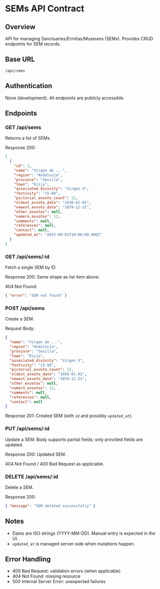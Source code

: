 # SEMs API Contract

## Overview
API for managing Sanctuaries/Ermitas/Museums (SEMs). Provides CRUD endpoints for SEM records.

## Base URL
`/api/sems`

## Authentication
None (development). All endpoints are publicly accessible.

## Endpoints

### GET /api/sems
Returns a list of SEMs.

Response 200:
```json
[
  {
    "id": 1,
    "name": "Virgen de ...",
    "region": "Andalucía",
    "province": "Sevilla",
    "town": "Écija",
    "associated_divinity": "Virgen X",
    "festivity": "15-08",
    "pictorial_exvoto_count": 12,
    "oldest_exvoto_date": "1650-01-01",
    "newest_exvoto_date": "1879-12-31",
    "other_exvotos": null,
    "numero_exvotos": 12,
    "comments": null,
    "references": null,
    "contact": null,
    "updated_at": "2025-09-01T10:00:00.000Z"
  }
]
```

### GET /api/sems/:id
Fetch a single SEM by ID.

Response 200: Same shape as list item above.

404 Not Found:
```json
{ "error": "SEM not found" }
```

### POST /api/sems
Create a SEM.

Request Body:
```json
{
  "name": "Virgen de ...",
  "region": "Andalucía",
  "province": "Sevilla",
  "town": "Écija",
  "associated_divinity": "Virgen X",
  "festivity": "15-08",
  "pictorial_exvoto_count": 12,
  "oldest_exvoto_date": "1650-01-01",
  "newest_exvoto_date": "1879-12-31",
  "other_exvotos": null,
  "numero_exvotos": 12,
  "comments": null,
  "references": null,
  "contact": null
}
```

Response 201: Created SEM (with `id` and possibly `updated_at`).

### PUT /api/sems/:id
Update a SEM. Body supports partial fields; only provided fields are updated.

Response 200: Updated SEM.

404 Not Found / 400 Bad Request as applicable.

### DELETE /api/sems/:id
Delete a SEM.

Response 200:
```json
{ "message": "SEM deleted successfully" }
```

## Notes
- Dates are ISO strings (YYYY-MM-DD). Manual entry is expected in the UI.
- `updated_at` is managed server-side when mutations happen.

## Error Handling
- 400 Bad Request: validation errors (when applicable)
- 404 Not Found: missing resource
- 500 Internal Server Error: unexpected failures

